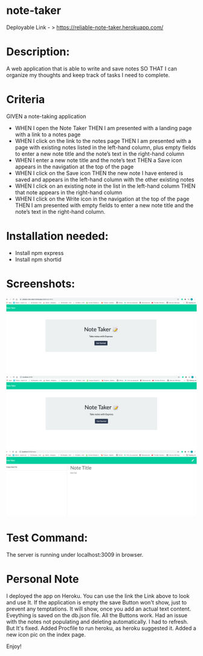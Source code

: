 # note-taker

Deployable Link - >  https://reliable-note-taker.herokuapp.com/



# Description:
A web application that is able to write and save notes
SO THAT I can organize my thoughts and keep track of tasks I need to complete.

# Criteria
GIVEN a note-taking application
* WHEN I open the Note Taker
THEN I am presented with a landing page with a link to a notes page
* WHEN I click on the link to the notes page
THEN I am presented with a page with existing notes listed in the left-hand column, plus empty fields to enter a new note title and the note’s text in the right-hand column
* WHEN I enter a new note title and the note’s text
THEN a Save icon appears in the navigation at the top of the page
* WHEN I click on the Save icon
THEN the new note I have entered is saved and appears in the left-hand column with the other existing notes
* WHEN I click on an existing note in the list in the left-hand column
THEN that note appears in the right-hand column
* WHEN I click on the Write icon in the navigation at the top of the page
THEN I am presented with empty fields to enter a new note title and the note’s text in the right-hand column.

# Installation needed:
* Install npm express
* Install npm shortid

# Screenshots:
![](./public/assets/1.png)
![](./public/assets/2.png)
![](./public/assets/3.png)

# Test Command:
The server is running under localhost:3009 in browser.

# Personal Note

I deployed the app on Heroku. You can use the link the Link above to look and use It. If the application is empty the save Button won't show, just to prevent any temptations. It will show, once you add an actual text content. Eveything is saved on the db.json file. All the Buttons work. Had an issue with the notes not populating and deleting automatically. I had to refresh. But It's fixed. Added Procfile to run heroku, as heroku suggested it. Added a new icon pic on the index page.

Enjoy!